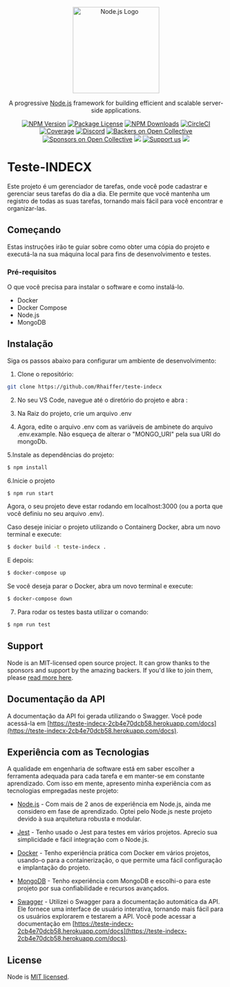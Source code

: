 <p align="center">
  <a href="https://nodejs.org/" target="blank"><img src="https://nodejs.org/static/images/logos/nodejs-new-pantone-black.svg" width="200" alt="Node.js Logo" /></a>
</p>

[circleci-image]: https://img.shields.io/circleci/build/github/nestjs/nest/master?token=abc123def456
[circleci-url]: https://circleci.com/gh/nestjs/nest

<p align="center">A progressive <a href="http://nodejs.org" target="_blank">Node.js</a> framework for building efficient and scalable server-side applications.</p>
<p align="center">
<a href="https://www.npmjs.com/~nestjscore" target="_blank"><img src="https://img.shields.io/npm/v/@nestjs/core.svg" alt="NPM Version" /></a>
<a href="https://www.npmjs.com/~nestjscore" target="_blank"><img src="https://img.shields.io/npm/l/@nestjs/core.svg" alt="Package License" /></a>
<a href="https://www.npmjs.com/~nestjscore" target="_blank"><img src="https://img.shields.io/npm/dm/@nestjs/common.svg" alt="NPM Downloads" /></a>
<a href="https://circleci.com/gh/nestjs/nest" target="_blank"><img src="https://img.shields.io/circleci/build/github/nestjs/nest/master" alt="CircleCI" /></a>
<a href="https://coveralls.io/github/nestjs/nest?branch=master" target="_blank"><img src="https://coveralls.io/repos/github/nestjs/nest/badge.svg?branch=master#9" alt="Coverage" /></a>
<a href="https://discord.gg/G7Qnnhy" target="_blank"><img src="https://img.shields.io/badge/discord-online-brightgreen.svg" alt="Discord"/></a>
<a href="https://opencollective.com/nest#backer" target="_blank"><img src="https://opencollective.com/nest/backers/badge.svg" alt="Backers on Open Collective" /></a>
<a href="https://opencollective.com/nest#sponsor" target="_blank"><img src="https://opencollective.com/nest/sponsors/badge.svg" alt="Sponsors on Open Collective" /></a>
<a href="https://paypal.me/kamilmysliwiec" target="_blank"><img src="https://img.shields.io/badge/Donate-PayPal-ff3f59.svg"/></a>
<a href="https://opencollective.com/nest#sponsor"  target="_blank"><img src="https://img.shields.io/badge/Support%20us-Open%20Collective-41B883.svg" alt="Support us"></a>
<a href="https://twitter.com/nestframework" target="_blank"><img src="https://img.shields.io/twitter/follow/nestframework.svg?style=social&label=Follow"></a>
</p>
<!--[![Backers on Open Collective](https://opencollective.com/nest/backers/badge.svg)](https://opencollective.com/nest#backer)
[![Sponsors on Open Collective](https://opencollective.com/nest/sponsors/badge.svg)](https://opencollective.com/nest#sponsor)-->

# Teste-INDECX

Este projeto é um gerenciador de tarefas, onde você pode cadastrar e gerenciar seus tarefas do dia a dia. Ele permite que você mantenha um registro de todas as suas tarefas, tornando mais fácil para você encontrar e organizar-las.

## Começando

Estas instruções irão te guiar sobre como obter uma cópia do projeto e executá-la na sua máquina local para fins de desenvolvimento e testes.

### Pré-requisitos

O que você precisa para instalar o software e como instalá-lo.

- Docker
- Docker Compose
- Node.js
- MongoDB

## Instalação

Siga os passos abaixo para configurar um ambiente de desenvolvimento:

1. Clone o repositório:

```bash
git clone https://github.com/Rhaiffer/teste-indecx
```

2. No seu VS Code, navegue até o diretório do projeto e abra :

3. Na Raiz do projeto, crie um arquivo .env

4. Agora, edite o arquivo .env com as variáveis de ambinete do arquivo .env.example. Não esqueça de alterar o "MONGO_URI" pela sua URI do mongoDb.

5.Instale as dependências do projeto:

```bash
$ npm install
```

6.Inicie o projeto

```bash
$ npm run start
```

Agora, o seu projeto deve estar rodando em localhost:3000 (ou a porta que você definiu no seu arquivo .env).

Caso deseje iniciar o projeto utilizando o Containerg Docker, abra um novo terminal e execute:

```bash
$ docker build -t teste-indecx .
```

E depois:

```bash
$ docker-compose up
```

Se você deseja parar o Docker, abra um novo terminal e execute:

```bash
$ docker-compose down
```

7. Para rodar os testes basta utilizar o comando:

```bash
$ npm run test
```

## Support

Node is an MIT-licensed open source project. It can grow thanks to the sponsors and support by the amazing backers. If you'd like to join them, please [read more here](https://nodejs.org/docs/latest/api/).

## Documentação da API

A documentação da API foi gerada utilizando o Swagger. Você pode acessá-la em [https://teste-indecx-2cb4e70dcb58.herokuapp.com/docs](https://teste-indecx-2cb4e70dcb58.herokuapp.com/docs).

## Experiência com as Tecnologias

A qualidade em engenharia de software está em saber escolher a ferramenta adequada para cada tarefa e em manter-se em constante aprendizado. Com isso em mente, apresento minha experiência com as tecnologias empregadas neste projeto:

- [Node.js](https://nodejs.org/) - Com mais de 2 anos de experiência em Node.js, ainda me considero em fase de aprendizado. Optei pelo Node.js neste projeto devido à sua arquitetura robusta e modular.

- [Jest](https://jestjs.io/) - Tenho usado o Jest para testes em vários projetos. Aprecio sua simplicidade e fácil integração com o Node.js.

- [Docker](https://www.docker.com/) - Tenho experiência prática com Docker em vários projetos, usando-o para a containerização, o que permite uma fácil configuração e implantação do projeto.

- [MongoDB](https://www.mongodb.com/) - Tenho experiência com MongoDB e escolhi-o para este projeto por sua confiabilidade e recursos avançados.

- [Swagger](https://swagger.io/) - Utilizei o Swagger para a documentação automática da API. Ele fornece uma interface de usuário interativa, tornando mais fácil para os usuários explorarem e testarem a API. Você pode acessar a documentação em [https://teste-indecx-2cb4e70dcb58.herokuapp.com/docs](https://teste-indecx-2cb4e70dcb58.herokuapp.com/docs).

## License

Node is [MIT licensed](LICENSE).
